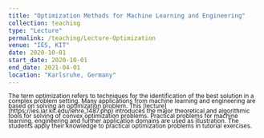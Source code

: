 ```yaml
---
title: "Optimization Methods for Machine Learning and Engineering"
collection: teaching
type: "Lecture"
permalink: /teaching/Lecture-Optimization
venue: "IES, KIT"
date: 2020-10-01
start_date: 2020-10-01
end_date: 2021-04-01
location: "Karlsruhe, Germany"
---
```


<span style="font-size: 0.85em; line-height: 0.85">
The term optimization refers to techniques for the identification of the best solution in a complex problem setting. Many applications from machine learning and engineering are based on solving an optimization problem. This [lecture](https://ies.iar.kit.edu/lehre_1487.php) introduces the major theoretical and algorithmic tools for solving of convex optimization problems. Practical problems for machine learning, engineering and further application domains are used as illustration. The students apply their knowledge to practical optimization problems in tutorial exercises.
</span>